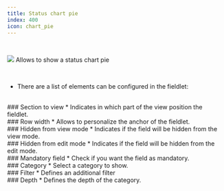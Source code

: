 ```yaml
---
title: Status chart pie
index: 400
icon: chart_pie
---
```


    
<br />

<img src="/static/images/icons/chart_pie.png" /> Allows to show a status chart pie

<br />

* There are a list of elements can be configured in the fieldlet:

<br />
### Section to view
* Indicates in which part of the view position the fieldlet.

<br />
### Row width
* Allows to personalize the anchor of the fieldlet.

<br />
### Hidden from view mode
* Indicates if the field will be hidden from the view mode.

<br />
### Hidden from edit mode
* Indicates if the field will be hidden from the edit mode.

<br />
### Mandatory field
* Check if you want the field as mandatory.

<br />
### Category
* Select a category to show.

<br />
### Filter
* Defines an additional filter 

<br />
### Depth
* Defines the depth of the category.